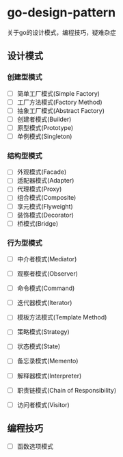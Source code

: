 # go-design-pattern
关于go的设计模式，编程技巧，疑难杂症

## 设计模式
### 创建型模式
- [ ] 简单工厂模式(Simple Factory)
- [ ] 工厂方法模式(Factory Method)
- [ ] 抽象工厂模式(Abstract Factory)
- [ ] 创建者模式(Builder)
- [ ] 原型模式(Prototype)
- [ ] 单例模式(Singleton)

### 结构型模式
- [ ] 外观模式(Facade)
- [ ] 适配器模式(Adapter)
- [ ] 代理模式(Proxy)
- [ ] 组合模式(Composite)
- [ ] 享元模式(Flyweight)
- [ ] 装饰模式(Decorator)
- [ ] 桥模式(Bridge)

### 行为型模式
- [ ] 中介者模式(Mediator)
- [ ] 观察者模式(Observer)
- [ ] 命令模式(Command)
- [ ] 迭代器模式(Iterator)
- [ ] 模板方法模式(Template Method)
- [ ] 策略模式(Strategy)
- [ ] 状态模式(State)
- [ ] 备忘录模式(Memento)
- [ ] 解释器模式(Interpreter)
- [ ] 职责链模式(Chain of Responsibility)
- [ ] 访问者模式(Visitor)



## 编程技巧
- [ ] 函数选项模式






